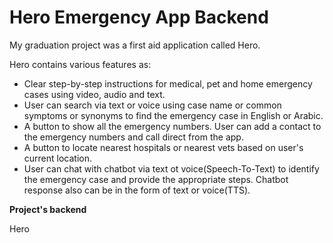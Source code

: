 # Hero Emergency App Backend
My graduation project was a first aid application called Hero.

Hero contains various features as:
* Clear step-by-step instructions for medical, pet and home emergency cases using video, audio and text.
* User can search via text or voice using case name or common symptoms or synonyms to find the emergency case in English or Arabic.
* A button to show all the emergency numbers. User can add a contact to the emergency numbers and call direct from the app.
* A button to locate nearest hospitals or nearest vets based on user's current location.
* User can chat with chatbot via text ot voice(Speech-To-Text) to identify the emergency case and provide the appropriate steps. Chatbot response also can be in the form of text or voice(TTS).


**Project's backend**


Hero 

